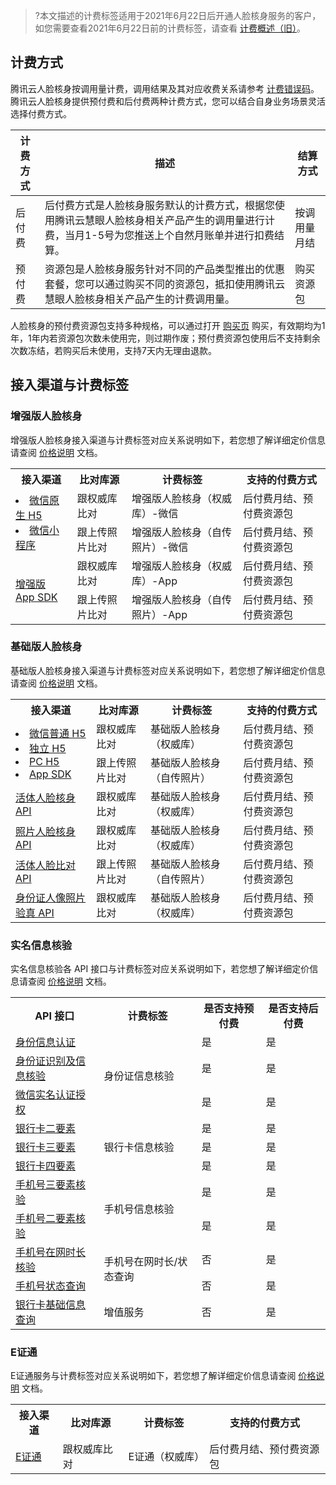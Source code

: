 >?本文描述的计费标签适用于2021年6月22日后开通人脸核身服务的客户，如您需要查看2021年6月22日前的计费标签，请查看 [计费概述（旧）](https://cloud.tencent.com/document/product/1007/31005)。

## 计费方式
腾讯云人脸核身按调用量计费，调用结果及其对应收费关系请参考 [计费错误码](https://cloud.tencent.com/document/product/1007/48021)。
腾讯云人脸核身提供预付费和后付费两种计费方式，您可以结合自身业务场景灵活选择付费方式。 

|   计费方式|  描述  | 结算方式|
|-----------|-------|-------|
|后付费|后付费方式是人脸核身服务默认的计费方式，根据您使用腾讯云慧眼人脸核身相关产品产生的调用量进行计费，当月1-5号为您推送上个自然月账单并进行扣费结算。 |按调用量月结|
|预付费|资源包是人脸核身服务针对不同的产品类型推出的优惠套餐，您可以通过购买不同的资源包，抵扣使用腾讯云慧眼人脸核身相关产品产生的计费调用量。|购买资源包|

人脸核身的预付费资源包支持多种规格，可以通过打开 [购买页](https://buy.cloud.tencent.com/iai_faceid) 购买，有效期均为1年，1年内若资源包次数未使用完，则过期作废；预付费资源包使用后不支持剩余次数冻结，若购买后未使用，支持7天内无理由退款。


## 接入渠道与计费标签

### 增强版人脸核身
增强版人脸核身接入渠道与计费标签对应关系说明如下，若您想了解详细定价信息请查阅 [价格说明](https://cloud.tencent.com/document/product/1007/56804) 文档。

<table>
    <tr>
        <th>接入渠道</th>
				<th>比对库源</th>
        <th>计费标签</th>
			<th>支持的付费方式</th>
    </tr>
    <tr>
        <td rowspan =2>
            <li><a href="https://cloud.tencent.com/document/product/1007/42656">微信原生 H5</a></li><li><a href="https://cloud.tencent.com/document/product/1007/31071">微信小程序</a></li>
				</td>
				<td>跟权威库比对</td>
			 <td>增强版人脸核身（权威库）-微信</td>
			 	<td>后付费月结、预付费资源包</td>        
    </tr>
		   <tr>
			 <td>跟上传照片比对</td>
			 <td>增强版人脸核身（自传照片）-微信</td>
			 <td>后付费月结、预付费资源包</td> 
			  </tr>
			   <tr>
                   <td rowspan =2><a href="https://cloud.tencent.com/document/product/1007/35866">增强版 App SDK</a>
				</td>
				<td>跟权威库比对</td>
				<td>增强版人脸核身（权威库）-App</td>
		<td>后付费月结、预付费资源包</td> 
    </tr>
		   <tr>
	 <td>跟上传照片比对</td><td>增强版人脸核身（自传照片）-App</td>
			 	<td>后付费月结、预付费资源包</td> 
			  </tr>
</table>

### 基础版人脸核身

基础版人脸核身接入渠道与计费标签对应关系说明如下，若您想了解详细定价信息请查阅 [价格说明](https://cloud.tencent.com/document/product/1007/56804) 文档。

<table>
    <tr>
        <th>接入渠道</th>
				<th>比对库源</th>
        <th>计费标签</th>
			<th>支持的付费方式</th>
    </tr>
    <tr>
        <td rowspan =2>
				<li><a href="https://cloud.tencent.com/document/product/1007/42656">微信普通 H5</a></li><li><a href="https://cloud.tencent.com/document/product/1007/35883">独立 H5</a></li><li><a href="https://cloud.tencent.com/document/product/1007/35893">PC H5</a></li><li><a href="https://cloud.tencent.com/document/product/1007/35866">App SDK</a></li>
				</td>
				<td>跟权威库比对</td>
			 <td>基础版人脸核身（权威库）</td>
			 	<td>后付费月结、预付费资源包</td>       
    </tr>
		   <tr>
			 <td>跟上传照片比对</td>
			 <td>基础版人脸核身（自传照片）</td>
			 <td>后付费月结、预付费资源包</td> 
			  </tr>
			   <tr>
                   <td><a href="https://cloud.tencent.com/document/product/1007/31818">活体人脸核身 API</a>
				</td>
				<td>跟权威库比对</td><td>基础版人脸核身（权威库）</td>
						 	<td>后付费月结、预付费资源包</td> 
    </tr>
		   <tr>
			 <td><a href="https://cloud.tencent.com/document/product/1007/31820">照片人脸核身 API</a></td>
			 <td>跟权威库比对</td><td>基础版人脸核身（权威库）</td>
			 	<td>后付费月结、预付费资源包</td> 
			  </tr>
    <tr>
			 <td><a href="https://cloud.tencent.com/document/product/1007/31819">活体人脸比对 API</a></td><td>跟上传照片比对</td>
			 <td>基础版人脸核身（自传照片）</td>
			 	<td>后付费月结、预付费资源包</td> 
			  </tr>
				    <tr>
			 <td><a href="https://cloud.tencent.com/document/product/1007/47276">身份证人像照片验真 API</a></td><td>跟权威库比对</td>
			 <td>基础版人脸核身（权威库）</td>
			 	<td>后付费月结、预付费资源包</td> 
			  </tr>
</table>





### 实名信息核验

实名信息核验各 API 接口与计费标签对应关系说明如下，若您想了解详细定价信息请查阅 [价格说明](https://cloud.tencent.com/document/product/1007/56804) 文档。

<table>
    <tr>
        <th> API 接口</th>
        <th>计费标签</th>
			<th>是否支持预付费</th>
		 <th>是否支持后付费</th>
    </tr>	 
				 <tr>
			 <td><a href="https://cloud.tencent.com/document/product/1007/33188">身份信息认证</a></td>
			 <td rowspan =4>身份证信息核验</td>
			 	<td>是</td> 
				<td>是</td>
			  </tr>
				<tr>
			 <td><a href="https://cloud.tencent.com/document/product/1007/37980">身份证识别及信息核验</a></td>
			 	<td>是</td> 
				<td>是</td>
			  </tr>
	<tr>
		<tr>
		<td><a href="https://cloud.tencent.com/document/product/1007/51441">微信实名认证授权</a></td>
			 	<td>是</td> 
				<td>是</td>
			  </tr>	
			 <td><a href="https://cloud.tencent.com/document/product/1007/35776">银行卡二要素</a></td>
			 <td rowspan =3>银行卡信息核验</td>
			 	<td>是</td> 
				<td>是</td>
			  </tr>
				 <tr>
			 <td><a href="https://cloud.tencent.com/document/product/1007/33848">银行卡三要素</a></td>
			 <td>是</td>
			 <td>是</td>
			  </tr>
				<tr>
			 <td><a href="https://cloud.tencent.com/document/product/1007/35775">银行卡四要素</a></td>
			 <td>是</td>
			 <td>是</td>
			  </tr>
				<tr>
				 <td><a href="https://cloud.tencent.com/document/product/1007/39765">手机号三要素核验</a></td>
			 <td rowspan =2>手机号信息核验</td>
			 <td>是</td>
			 <td>是</td>
			  </tr>
			 <tr>
			 <td><a href="https://cloud.tencent.com/document/product/1007/50364">手机号二要素核验</a></td>
			 <td>是</td>
			 <td>是</td>
			  </tr>
				<tr>
			 <td><a href="https://cloud.tencent.com/document/product/1007/40546">手机号在网时长核验</a></td>
			  <td rowspan =2>手机号在网时长/状态查询</td>
			 <td>否</td>
			 <td>是</td>
			  </tr>
			 <tr>
			 <td><a href="https://cloud.tencent.com/document/product/1007/40545">手机号状态查询</a></td>
			 <td>否</td>
			 <td>是</td>
			  </tr>
				<tr>
			 <td><a href="https://cloud.tencent.com/document/product/1007/47837">银行卡基础信息查询</a></td>
			 <td>增值服务</td>
			<td>否</td>
			<td>是</td>
			  </tr>
</table>


### E证通

E证通服务与计费标签对应关系说明如下，若您想了解详细定价信息请查阅 [价格说明](https://cloud.tencent.com/document/product/1007/56804) 文档。

<table>
    <tr>
        <th>接入渠道</th>
				<th>比对库源</th>
        <th>计费标签</th>
			<th>支持的付费方式</th>
    </tr>
			   <tr>
                   <td ><a href="https://cloud.tencent.com/document/product/1007/54116">E证通</a>
				</td>
				<td>跟权威库比对</td>
				<td>E证通（权威库）</td>
		<td>后付费月结、预付费资源包</td> 
    </tr>
</table>


